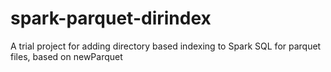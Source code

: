 # spark-parquet-dirindex
A trial project for adding directory based indexing to Spark SQL for parquet files, based on newParquet
